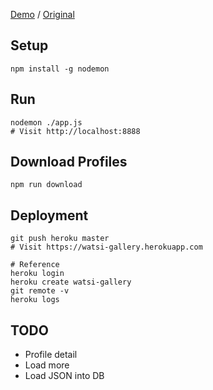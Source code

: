 
[Demo](https://watsi-gallery.herokuapp.com) / [Original](https://watsi.org/fund-treatments)

Setup
---
```
npm install -g nodemon
```

Run
---
```
nodemon ./app.js
# Visit http://localhost:8888
```

Download Profiles
---
```
npm run download
```

Deployment
---
```
git push heroku master
# Visit https://watsi-gallery.herokuapp.com

# Reference
heroku login
heroku create watsi-gallery
git remote -v
heroku logs
```

TODO
---
- Profile detail
- Load more
- Load JSON into DB
